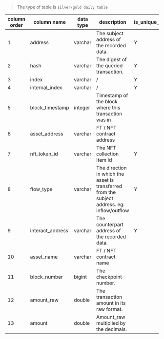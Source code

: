 > The type of table is `silver/gold daily table` 

| column order | column name      | data type | description                                                                                  | is_unique_key |
| ------------ | ---------------- | --------- | -------------------------------------------------------------------------------------------- | ------------- |
| 1            | address          | varchar   | The subject address of the recorded data.                                                    | Y             |
| 2            | hash             | varchar   | The digest of the queried transaction.                                                       | Y             |
| 3            | index            | varchar   | /                                                                                            | Y             |
| 4            | internal_index   | varchar   | /                                                                                            | Y             |
| 5            | block_timestamp  | integer   | Timestamp of the block where this transaction was in                                         |               |
| 6            | asset_address    | varchar   | FT / NFT contract address                                                                    |               |
| 7            | nft_token_id     | varchar   | The NFT collection Item Id                                                                   | Y             |
| 8            | flow_type        | varchar   | The direction in which the asset is transferred from the subject address. eg: inflow/outflow | Y             |
| 9            | interact_address | varchar   | The counterpart address of the recorded data.                                                | Y             |
| 10           | asset_name       | varchar   | FT / NFT contract name                                                                       |               |
| 11           | block_number     | bigint    | The checkpoint number.                                                                       |               |
| 12           | amount_raw       | double    | The transaction amount in its raw format.                                                    |               |
| 13           | amount           | double    | Amount_raw multiplied by the decimals.                                                       |

